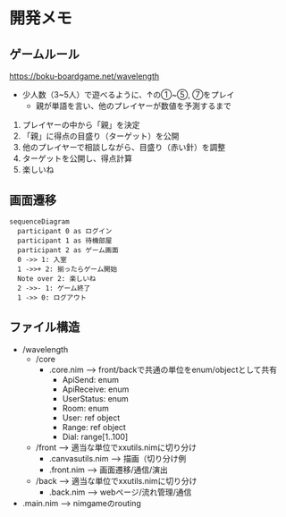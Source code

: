 # 開発メモ


## ゲームルール
https://boku-boardgame.net/wavelength

- 少人数（3~5人）で遊べるように、↑の①~⑤, ⑦をプレイ
  - 親が単語を言い、他のプレイヤーが数値を予測するまで

1. プレイヤーの中から「親」を決定
2. 「親」に得点の目盛り（ターゲット）を公開
3. 他のプレイヤーで相談しながら、目盛り（赤い針）を調整
4. ターゲットを公開し、得点計算
5. 楽しいね

## 画面遷移

```mermaid
sequenceDiagram
  participant 0 as ログイン
  participant 1 as 待機部屋
  participant 2 as ゲーム画面
  0 ->> 1: 入室
  1 ->>+ 2: 揃ったらゲーム開始
  Note over 2: 楽しいね
  2 ->>- 1: ゲーム終了
  1 ->> 0: ログアウト
```

## ファイル構造
+ /wavelength
  + /core
    + .core.nim --> front/backで共通の単位をenum/objectとして共有
      + ApiSend: enum
      + ApiReceive: enum
      + UserStatus: enum 
      + Room: enum
      + User: ref object
      + Range: ref object
      + Dial: range[1..100]
  + /front --> 適当な単位でxxutils.nimに切り分け
    + .canvasutils.nim --> 描画（切り分け例
    + .front.nim --> 画面遷移/通信/演出
  + /back --> 適当な単位でxxutils.nimに切り分け
    + .back.nim --> webページ/流れ管理/通信
+ .main.nim --> nimgameのrouting


